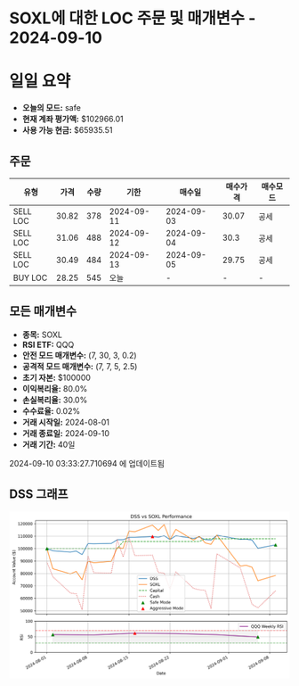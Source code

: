 # SOXL에 대한 LOC 주문 및 매개변수 - 2024-09-10

# 일일 요약

- **오늘의 모드:** safe
- **현재 계좌 평가액:** $102966.01
- **사용 가능 현금:** $65935.51

## 주문

| 유형 | 가격 | 수량 | 기한 | 매수일 | 매수가격 | 매수모드 |
|------|------|------|------|--------|----------|----------|
| SELL LOC | 30.82 | 378 | 2024-09-11 | 2024-09-03 | 30.07 | 공세 |
| SELL LOC | 31.06 | 488 | 2024-09-12 | 2024-09-04 | 30.3 | 공세 |
| SELL LOC | 30.49 | 484 | 2024-09-13 | 2024-09-05 | 29.75 | 공세 |
| BUY LOC | 28.25 | 545 | 오늘 | - | - | - |

## 모든 매개변수

- **종목:** SOXL
- **RSI ETF:** QQQ
- **안전 모드 매개변수:** (7, 30, 3, 0.2)
- **공격적 모드 매개변수:** (7, 7, 5, 2.5)
- **초기 자본:** $100000
- **이익복리율:** 80.0%
- **손실복리율:** 30.0%
- **수수료율:** 0.02%
- **거래 시작일:** 2024-08-01
- **거래 종료일:** 2024-09-10
- **거래 기간:** 40일

2024-09-10 03:33:27.710694 에 업데이트됨

## DSS 그래프

![DSS Graph](DSS_graph.png)
